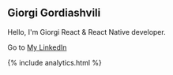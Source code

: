 ## Giorgi Gordiashvili

Hello, I'm Giorgi React & React Native developer.

Go to [My LinkedIn](https://www.linkedin.com/in/giorgi-gordiashvili-7b3868193/)

{% include analytics.html %}

